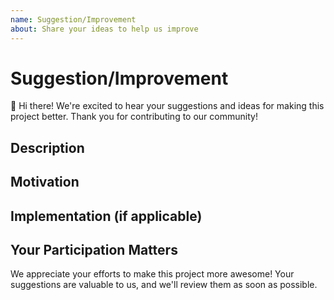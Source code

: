 ```yaml
---
name: Suggestion/Improvement
about: Share your ideas to help us improve
---
```


# Suggestion/Improvement

🌟 Hi there! We're excited to hear your suggestions and ideas for making this project better. Thank you for contributing to our community!

## Description

<!-- Describe your suggestion or improvement in a few sentences. What would you like to see added, changed, or enhanced? -->

## Motivation

<!-- Help us understand why you think this suggestion is valuable. How would it benefit the project or community? -->

## Implementation (if applicable)

<!-- If you have specific ideas on how this suggestion could be implemented, share them here. Code snippets, screenshots, or any additional context are welcome! -->

## Your Participation Matters

We appreciate your efforts to make this project more awesome! Your suggestions are valuable to us, and we'll review them as soon as possible.
